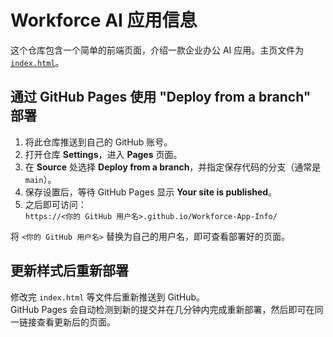 # Workforce AI 应用信息

这个仓库包含一个简单的前端页面，介绍一款企业办公 AI 应用。主页文件为 [`index.html`](index.html)。

## 通过 GitHub Pages 使用 "Deploy from a branch" 部署

1. 将此仓库推送到自己的 GitHub 账号。
2. 打开仓库 **Settings**，进入 **Pages** 页面。
3. 在 **Source** 处选择 **Deploy from a branch**，并指定保存代码的分支（通常是 `main`）。
4. 保存设置后，等待 GitHub Pages 显示 **Your site is published**。
5. 之后即可访问：  
   `https://<你的 GitHub 用户名>.github.io/Workforce-App-Info/`

将 `<你的 GitHub 用户名>` 替换为自己的用户名，即可查看部署好的页面。

## 更新样式后重新部署

修改完 `index.html` 等文件后重新推送到 GitHub。  
GitHub Pages 会自动检测到新的提交并在几分钟内完成重新部署，然后即可在同一链接查看更新后的页面。
